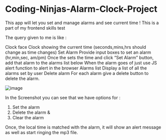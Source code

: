 # Coding-Ninjas-Alarm-Clock-Project
This app will let you set and manage alarms and see current time ! This is a part of my frontend skills test


The query given to me is like :

Clock face Clock showing the current time (seconds,mins,hrs should change as time changes)  Set Alarm Provide input boxes to set an alarm (hr,min,sec, am/pm) Once the sets the time and click “Set Alarm” button, add that alarm to the alarms list below When the alarm goes of just use JS alert function to alert in the browser  Alarms list Display a list of all the alarms set by user Delete alarm For each alarm give a delete button to delete the alarm.

![image](https://user-images.githubusercontent.com/114986701/193788268-292244fc-40bc-4ffd-ba4a-f29453b6481e.png)

In the Screenshot you can see that we have options for :
1. Set the alarm
2. Delete the alarm &
3. Clear the alarm

Once, the local time is matched with the alarm, it will show an alert message as well as start ringing the mp3 file. 
